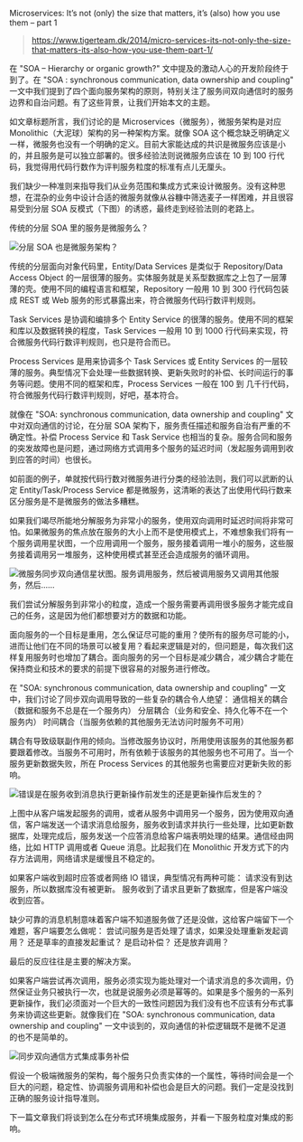 ﻿Microservices: It’s not (only) the size that matters, it’s (also) how you use them – part 1

> https://www.tigerteam.dk/2014/micro-services-its-not-only-the-size-that-matters-its-also-how-you-use-them-part-1/

在 "SOA – Hierarchy or organic growth?" 文中提及的激动人心的开发阶段终于到了。在 "SOA : synchronous communication, data ownership and coupling" 一文中我们提到了四个面向服务架构的原则，特别关注了服务间双向通信时的服务边界和自治问题。有了这些背景，让我们开始本文的主题。

如文章标题所言，我们讨论的是 Microservices（微服务），微服务架构是对应 Monolithic（大泥球）架构的另一种架构方案。就像 SOA 这个概念缺乏明确定义一样，微服务也没有一个明确的定义。目前大家能达成的共识是微服务应该是小的，并且服务是可以独立部署的。很多经验法则说微服务应该在 10 到 100 行代码，我觉得用代码行数作为评判服务粒度的标准有点儿无厘头。

我们缺少一种准则来指导我们从业务范围和集成方式来设计微服务。没有这种思想，在混杂的业务中设计合适的微服务就像从谷糠中筛选麦子一样困难，并且很容易受到分层 SOA 反模式（下图）的诱惑，最终走到经验法则的老路上。

传统的分层 SOA 里的服务是微服务么？

![分层 SOA 也是微服务架构？](https://www.tigerteam.dk/wp-content/uploads/2014/01/Layered-SOA.png)

传统的分层面向对象代码里，Entity/Data Services 是类似于 Repository/Data Access Object 的一层很薄的服务。实体服务就是关系型数据库之上包了一层薄薄的壳。使用不同的编程语言和框架，Repository 一般用 10 到 300 行代码包装成 REST 或 Web 服务的形式暴露出来，符合微服务代码行数评判规则。

Task Services 是协调和编排多个 Entity Service 的很薄的服务。使用不同的框架和库以及数据转换的程度，Task Services 一般用 10 到 1000 行代码来实现，符合微服务代码行数评判规则，也只是符合而已。

Process Services 是用来协调多个 Task Services 或 Entity Services 的一层较薄的服务。典型情况下会处理一些数据转换、更新失败时的补偿、长时间运行的事务等问题。使用不同的框架和库，Process Services 一般在 100 到 几千行代码，符合微服务代码行数评判规则，好吧，基本符合。

就像在 "SOA: synchronous communication, data ownership and coupling" 文中对双向通信的讨论，在分层 SOA 架构下，服务责任描述和服务自治有严重的不确定性。补偿 Process Service 和 Task Service 也相当的复杂。服务合同和服务的突发故障也是问题，通过网络方式调用多个服务的延迟时间（发起服务调用到收到应答的时间）也很长。

如前面的例子，单就按代码行数对微服务进行分类的经验法则，我们可以武断的认定 Entity/Task/Process Service 都是微服务，这清晰的表达了出使用代码行数来区分服务是不是微服务的做法多糟糕。

如果我们竭尽所能地分解服务为非常小的服务，使用双向调用时延迟时间将非常可怕。如果微服务的焦点放在服务的大小上而不是使用模式上，不难想象我们将有一个服务调用星状图，一个应用调用一个服务，服务接着调用一堆小的服务，这些服务接着调用另一堆服务，这种使用模式甚至还会造成服务的循环调用。

![微服务同步双向通信星状图。服务调用服务，然后被调用服务又调用其他服务，然后……](https://www.tigerteam.dk/wp-content/uploads/2014/02/Microservices_star.png)

我们尝试分解服务到非常小的粒度，造成一个服务需要再调用很多服务才能完成自己的任务，这是因为他们都想要对方的数据和功能。

面向服务的一个目标是重用，怎么保证尽可能的重用？使所有的服务尽可能的小，进而让他们在不同的场景可以被复用？看起来逻辑是对的，但问题是，每次我们这样复用服务时也增加了耦合。面向服务的另一个目标是减少耦合，减少耦合才能在保持商业和技术的要求的前提下很容易的对服务进行修改。

在 "SOA: synchronous communication, data ownership and coupling" 一文中，我们讨论了同步双向调用导致的一些复杂的耦合令人绝望：
  通信相关的耦合（数据和服务不总是在一个服务内）
  分层耦合（业务和安全、持久化等不在一个服务内）
  时间耦合（当服务依赖的其他服务无法访问时服务不可用）

耦合有导致级联副作用的倾向。当修改服务协议时，所用使用该服务的其他服务都要跟着修改。当服务不可用时，所有依赖于该服务的其他服务也不可用了。当一个服务更新数据失败，所在 Process Services 的其他服务也需要应对更新失败的影响。

![错误是在服务收到消息执行更新操作前发生的还是更新操作后发生的？](http://www.tigerteam.dk/wp-content/uploads/2014/02/Service-call-failing.png)

上图中从客户端发起服务的调用，或者从服务中调用另一个服务，因为使用双向通信，客户端发送一个请求消息给服务，服务收到请求并执行一些处理，比如更新数据库，处理完成后，服务发送一个应答消息给客户端表明处理的结果。通信经由网络，比如 HTTP 调用或者 Queue 消息。比起我们在 Monolithic 开发方式下的内存方法调用，网络请求是缓慢且不稳定的。

如果客户端收到超时应答或者网络 IO 错误，典型情况有两种可能：
  请求没有到达服务，所以数据库没有被更新。
  服务收到了请求且更新了数据库，但是客户端没收到应答。

缺少可靠的消息机制意味着客户端不知道服务做了还是没做，这给客户端留下一个难题，客户端要怎么做呢：
  尝试问服务是否处理了请求，如果没处理重新发起调用？
  还是草率的直接发起重试？
  是启动补偿？
  还是放弃调用？

最后的反应往往是主要的解决方案。

如果客户端尝试再次调用，服务必须实现为能处理对一个请求消息的多次调用，仍然保证业务只被执行一次，也就是说服务必须是幂等的。如果是多个服务的一系列更新操作，我们必须面对一个巨大的一致性问题因为我们没有也不应该有分布式事务来协调这些更新。就像我们在 "SOA: synchronous communication, data ownership and coupling" 一文中谈到的，双向通信的补偿逻辑既不是微不足道的也不是简单的。

![同步双向通信方式集成事务补偿](http://www.tigerteam.dk/wp-content/uploads/2014/02/synchronous-SOA-orchestration.png)

假设一个极端微服务的架构，每个服务只负责实体的一个属性，等待时间会是一个巨大的问题，稳定性、协调服务调用和补偿也会是巨大的问题。我们一定是没找到正确的服务设计指导准则。

下一篇文章我们将谈到怎么在分布式环境集成服务，并看一下服务粒度对集成的影响。